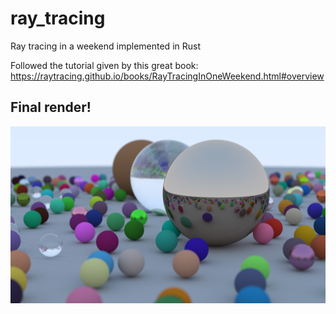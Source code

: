 # ray_tracing
Ray tracing in a weekend implemented in Rust

Followed the tutorial given by this great book:
https://raytracing.github.io/books/RayTracingInOneWeekend.html#overview 

## Final render!
![alt text](generated/final_render.png)